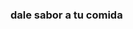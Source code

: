 <html>
<html lang="es">
  <head>
       <title><h1 aling="center">BIENVENIDOS</h1></title>
  <style>
   h1{
    color:black;
    border:2px solid green;
    background-color:blue;
    margin:5px;
    padding:5px;
    }
    .contenedor{
    text-aling:center;
    background-color:blue;
    height:500px;
    width:500px;
    float:right;
    }
    .uno{
    }
    .dos{
    }
    </style>
    </head>
  <body>
    <div class="cocina'>
                </div>
                <h1>COCINANDO</h1>
                <img src="/storage/emulated/0/Download/Micocina.png"width"200px" height"200px">
                 <h3 aling="center">dale sabor a tu comida<h3>
                                   </body>
                                   </html>

